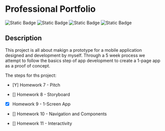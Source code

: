 # Professional Portfolio
![Static Badge](https://img.shields.io/badge/build-failing-red) ![Static Badge](https://img.shields.io/badge/AI-NO-blue)
![Static Badge](https://img.shields.io/badge/contributors-myself-orange) ![Static Badge](https://img.shields.io/badge/elapsed-1hr-white)

## Description

This project is all about makign a prototype for a mobile application designed and development by myself. Through a 5 week process we attempt to follow the basics step of app development to create a 1-page app as a proof of concept.

The steps for ths project:

- [Y] Homework 7 - Pitch

- [] Homework 8 - Storyboard

- [X] Homework 9 - 1-Screen App

- [] Homework 10 - Navigation and Components

- [] Homework 11 - Interactivity
